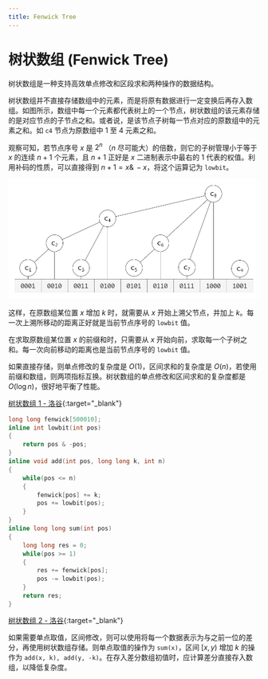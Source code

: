 ```yaml
---
title: Fenwick Tree
---
```


# 树状数组 (Fenwick Tree)

树状数组是一种支持高效单点修改和区段求和两种操作的数据结构。

树状数组并不直接存储数组中的元素，而是将原有数据进行一定变换后再存入数组。如图所示，数组中每一个元素都代表树上的一个节点，树状数组的该元素存储的是对应节点的子节点之和。或者说，是该节点子树每一节点对应的原数组中的元素之和。如 `c4` 节点为原数组中 1 至 4 元素之和。

观察可知，若节点序号 $x$ 是 $2^n$ （$n$ 尽可能大）的倍数，则它的子树管理小于等于 $x$ 的连续 $n+1$ 个元素，且 $n+1$ 正好是 $x$ 二进制表示中最右的 1 代表的权值。利用补码的性质，可以直接得到 $n+1 = x \operatorname{\&} -x$，将这个运算记为 `lowbit`。

<div align="center">
<img src="img\fenwick.png" width="650px">
</div>

这样，在原数组某位置 $x$ 增加 $k$ 时，就需要从 $x$ 开始上溯父节点，并加上 $k$。每一次上溯所移动的距离正好就是当前节点序号的 `lowbit` 值。

在求取原数组某位置 $x$ 的前缀和时，只需要从 $x$ 开始向前，求取每一个子树之和。每一次向前移动的距离也是当前节点序号的 `lowbit` 值。

如果直接存储，则单点修改的复杂度是 $O(1)$，区间求和的复杂度是 $O(n)$，若使用前缀和数组，则两项指标互换。树状数组的单点修改和区间求和的复杂度都是 $O(\log n)$，很好地平衡了性能。

[树状数组 1 - 洛谷](https://www.luogu.com.cn/problem/P3374){:target="_blank"}


```c++
long long fenwick[500010];
inline int lowbit(int pos)
{
    return pos & -pos;
}
inline void add(int pos, long long k, int n)
{
    while(pos <= n)
    {
        fenwick[pos] += k;
        pos += lowbit(pos);
    }
}
inline long long sum(int pos)
{
    long long res = 0;
    while(pos >= 1)
    {
        res += fenwick[pos];
        pos -= lowbit(pos);
    }
    return res;
}
```

[树状数组 2 - 洛谷](https://www.luogu.com.cn/problem/P3368){:target="_blank"}

如果需要单点取值，区间修改，则可以使用将每一个数据表示为与之前一位的差分，再使用树状数组存储。则单点取值的操作为 `sum(x)`，区间 $[x, y)$ 增加 $k$ 的操作为 `add(x, k), add(y, -k)`。在存入差分数组初值时，应计算差分直接存入数组，以降低复杂度。
